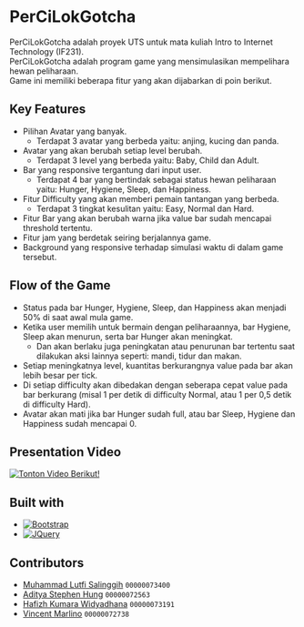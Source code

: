 # PerCiLokGotcha

PerCiLokGotcha adalah proyek UTS untuk mata kuliah Intro to Internet Technology (IF231).<br />
PerCiLokGotcha adalah program game yang mensimulasikan mempelihara hewan peliharaan.<br />
Game ini memiliki beberapa fitur yang akan dijabarkan di poin berikut.

## Key Features

* Pilihan Avatar yang banyak.
  - Terdapat 3 avatar yang berbeda yaitu: anjing, kucing dan panda.
* Avatar yang akan berubah setiap level berubah.
  - Terdapat 3 level yang berbeda yaitu: Baby, Child dan Adult.
* Bar yang responsive tergantung dari input user.
  - Terdapat 4 bar yang bertindak sebagai status hewan peliharaan yaitu: Hunger, Hygiene, Sleep, dan Happiness.
* Fitur Difficulty yang akan memberi pemain tantangan yang berbeda.
  - Terdapat 3 tingkat kesulitan yaitu: Easy, Normal dan Hard.
* Fitur Bar yang akan berubah warna jika value bar sudah mencapai threshold tertentu.
* Fitur jam yang berdetak seiring berjalannya game.
* Background yang responsive terhadap simulasi waktu di dalam game tersebut.

## Flow of the Game

* Status pada bar Hunger, Hygiene, Sleep, dan Happiness akan menjadi 50% di saat awal mula game.
* Ketika user memilih untuk bermain dengan peliharaannya, bar Hygiene, Sleep akan menurun, serta bar Hunger akan meningkat.
  - Dan akan berlaku juga peningkatan atau penurunan bar tertentu saat dilakukan aksi lainnya seperti: mandi, tidur dan makan.
* Setiap meningkatnya level, kuantitas berkurangnya value pada bar akan lebih besar per tick.
* Di setiap difficulty akan dibedakan dengan seberapa cepat value pada bar berkurang (misal 1 per detik di difficulty Normal, atau 1 per 0,5 detik di difficulty Hard).
* Avatar akan mati jika bar Hunger sudah full, atau bar Sleep, Hygiene dan Happiness sudah mencapai 0.

## Presentation Video

[![Tonton Video Berikut!](https://img.youtube.com/vi/0zom4UU6CeA/maxresdefault.jpg)](https://youtu.be/0zom4UU6CeA)

## Built with 

* [![Bootstrap][Bootstrap.com]][Bootstrap-url]
* [![JQuery][JQuery.com]][JQuery-url]


## Contributors

* [Muhammad Lutfi Salinggih](https://www.instagram.com/salinggih_/)	`00000073400`
* [Aditya Stephen Hung](https://www.instagram.com/adityastpn_/)		`00000072563`
* [Hafizh Kumara Widyadhana](https://www.instagram.com/haaa_kw/)	`00000073191`
* [Vincent Marlino](https://www.instagram.com/marli.no/)		`00000072738`


<!-- MARKDOWN LINKS & IMAGES -->
[Bootstrap.com]: https://img.shields.io/badge/Bootstrap-563D7C?style=for-the-badge&logo=bootstrap&logoColor=white
[Bootstrap-url]: https://getbootstrap.com
[JQuery.com]: https://img.shields.io/badge/jQuery-0769AD?style=for-the-badge&logo=jquery&logoColor=white
[JQuery-url]: https://jquery.com 
